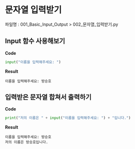 # 문자열 입력받기  
파일명 : 001_Basic_Input_Output > 002_문자열_입력받기.py

## Input 함수 사용해보기
**Code**  
```python
input("이름을 입력해주세요: ")
```

**Result**  
```commandline
이름을 입력해주세요: 방승호
```
## 입력받은 문자열 합쳐서 출력하기
**Code**  
```python
print("저의 이름은 " + input("이름을 입력해주세요: ") + "입니다.")
```

**Result**  
```commandline
이름을 입력해주세요: 방승호
저의 이름은 방승호입니다.
```